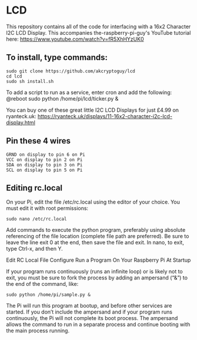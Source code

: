# LCD
This repository contains all of the code for interfacing with a 16x2 Character I2C LCD Display. This accompanies the-raspberry-pi-guy's YouTube tutorial here: https://www.youtube.com/watch?v=fR5XhHYzUK0 

## To install, type commands:
```
sudo git clone https://github.com/akcryptoguy/lcd
cd lcd
sudo sh install.sh
```


To add a script to run as a service, enter cron and add the following:
@reboot sudo python /home/pi/lcd/ticker.py &

You can buy one of these great little I2C LCD Displays for just £4.99 on ryanteck.uk: https://ryanteck.uk/displays/11-16x2-character-i2c-lcd-display.html

## Pin these 4 wires
```
GRND on display to pin 6 on Pi
VCC on display to pin 2 on Pi
SDA on display to pin 3 on Pi
SCL on display to pin 5 on Pi
```


## Editing rc.local

On your Pi, edit the file /etc/rc.local using the editor of your choice. You must edit it with root permissions:

```
sudo nano /etc/rc.local
```

Add commands to execute the python program, preferably using absolute referencing of the file location (complete file path are preferred). Be sure to leave the line exit 0 at the end, then save the file and exit. In nano, to exit, type Ctrl-x, and then Y.

Edit RC Local File Configure Run a Program On Your Raspberry Pi At Startup

If your program runs continuously (runs an infinite loop) or is likely not to exit, you must be sure to fork the process by adding an ampersand (“&”) to the end of the command, like:

```
sudo python /home/pi/sample.py &
```

The Pi will run this program at bootup, and before other services are started.  If you don’t include the ampersand and if your program runs continuously, the Pi will not complete its boot process. The ampersand allows the command to run in a separate process and continue booting with the main process running.
